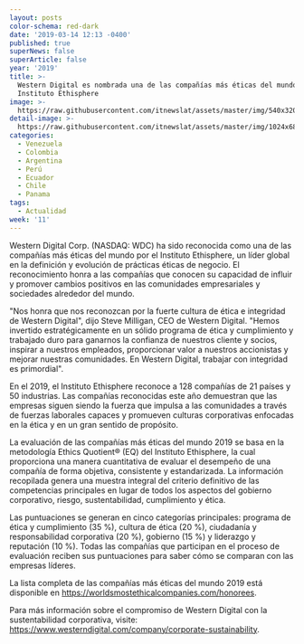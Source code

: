 ```yaml
---
layout: posts
color-schema: red-dark
date: '2019-03-14 12:13 -0400'
published: true
superNews: false
superArticle: false
year: '2019'
title: >-
  Western Digital es nombrada una de las compañías más éticas del mundo por el
  Instituto Ethisphere
image: >-
  https://raw.githubusercontent.com/itnewslat/assets/master/img/540x320/100x100-g.jpg
detail-image: >-
  https://raw.githubusercontent.com/itnewslat/assets/master/img/1024x680/100x100-g.jpg
categories:
  - Venezuela
  - Colombia
  - Argentina
  - Perú
  - Ecuador
  - Chile
  - Panama
tags:
  - Actualidad
week: '11'
---
```

Western Digital Corp. (NASDAQ: WDC) ha sido reconocida como una de las compañías más éticas del mundo por el Instituto Ethisphere, un líder global en la definición y evolución de prácticas éticas de negocio. El reconocimiento honra a las compañías que conocen su capacidad de influir y promover cambios positivos en las comunidades empresariales y sociedades alrededor del mundo.

"Nos honra que nos reconozcan por la fuerte cultura de ética e integridad de Western Digital", dijo Steve Milligan, CEO de Western Digital. "Hemos invertido estratégicamente en un sólido programa de ética y cumplimiento y trabajado duro para ganarnos la confianza de nuestros cliente y socios, inspirar a nuestros empleados, proporcionar valor a nuestros accionistas y mejorar nuestras comunidades. En Western Digital, trabajar con integridad es primordial".

En el 2019, el Instituto Ethisphere reconoce a 128 compañías de 21 países y 50 industrias. Las compañías reconocidas este año demuestran que las empresas siguen siendo la fuerza que impulsa a las comunidades a través de fuerzas laborales capaces y promueven culturas corporativas enfocadas en la ética y en un gran sentido de propósito. 

La evaluación de las compañías más éticas del mundo 2019 se basa en la metodología Ethics Quotient® (EQ) del Instituto Ethisphere, la cual proporciona una manera cuantitativa de evaluar el desempeño de una compañía de forma objetiva, consistente y estandarizada. La información recopilada genera una muestra integral del criterio definitivo de las competencias principales en lugar de todos los aspectos del gobierno corporativo, riesgo, sustentabilidad, cumplimiento y ética.

Las puntuaciones se generan en cinco categorías principales: programa de ética y cumplimiento (35 %), cultura de ética (20 %), ciudadanía y responsabilidad corporativa (20 %), gobierno (15 %) y liderazgo y reputación (10 %). Todas las compañías que participan en el proceso de evaluación reciben sus puntuaciones para saber cómo se comparan con las empresas líderes.

La lista completa de las compañías más éticas del mundo 2019 está disponible en https://worldsmostethicalcompanies.com/honorees.

Para más información sobre el compromiso de Western Digital con la sustentabilidad corporativa, visite: https://www.westerndigital.com/company/corporate-sustainability.